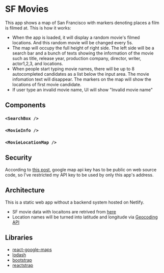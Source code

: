 # SF Movies

This app shows a map of San Francisco with markers denoting places a film is filmed at. This is how it works:

- When the app is loaded, it will display a random movie's filmed locations. And this random movie will be changed every 5s.
- The map will occupy the full height of right side. The left side will be a search bar and a bunch of texts showing the information of the movie such as title, release year, production company, director, writer, actor1,2,3, and locations.
- When people start typing movie names, there will be up to 8 autocompleted candidates as a list below the input area. The movie infomation text will disappear. The markers on the map will show the locations of first movie candidate.
- If user type an invalid movie name, UI will show "Invalid movie name"

## Components

### `<SearchBox />`

### `<MovieInfo />`

### `<MovieLocationMap />`

## Security

According to [this post](https://stackoverflow.com/a/39625963/2599541), google map api key has to be public on web source code, so I've restricted my API key to be used by only this app's address.

## Architecture

This is a static web app without a backend system hosted on Netlify.

- SF movie data with locaitons are retrived from [here](https://data.sfgov.org/resource/wwmu-gmzc.json)
- Location names will be turned into latitude and longitude via [Geocoding API](https://developers.google.com/maps/documentation/geocoding/intro)

## Libraries

- [react-google-maps](https://tomchentw.github.io/react-google-maps/#introduction)
- [lodash](https://lodash.com/docs/4.17.4)
- [bootstrap](https://getbootstrap.com/)
- [reactstrap](https://reactstrap.github.io/)
